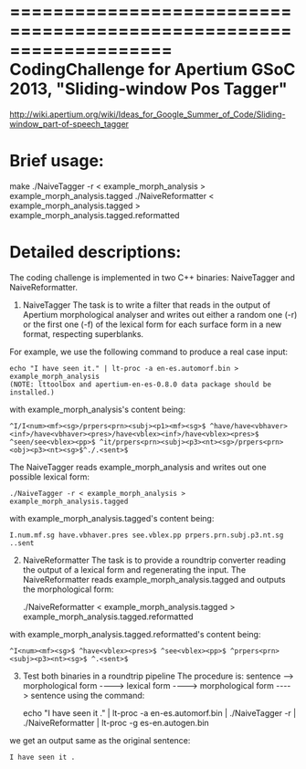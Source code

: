 ===================================================================
CodingChallenge for Apertium GSoC 2013, "Sliding-window Pos Tagger"
===================================================================
http://wiki.apertium.org/wiki/Ideas_for_Google_Summer_of_Code/Sliding-window_part-of-speech_tagger

Brief usage:
============
make
./NaiveTagger -r < example_morph_analysis > example_morph_analysis.tagged
./NaiveReformatter < example_morph_analysis.tagged > example_morph_analysis.tagged.reformatted


Detailed descriptions:
======================
The coding challenge is implemented in two C++ binaries:
NaiveTagger and NaiveReformatter.

1. NaiveTagger
The task is to write a filter that reads in the output of Apertium morphological
analyser and writes out either a random one (-r) or the first one (-f) of the 
lexical form for each surface form in a new format, respecting superblanks.

For example, we use the following command to produce a real case input:

    echo "I have seen it." | lt-proc -a en-es.automorf.bin > example_morph_analysis
    (NOTE: lttoolbox and apertium-en-es-0.8.0 data package should be installed.)

with example_morph_analysis's content being:

    ^I/I<num><mf><sg>/prpers<prn><subj><p1><mf><sg>$ ^have/have<vbhaver><inf>/have<vbhaver><pres>/have<vblex><inf>/have<vblex><pres>$ ^seen/see<vblex><pp>$ ^it/prpers<prn><subj><p3><nt><sg>/prpers<prn><obj><p3><nt><sg>$^./.<sent>$

The NaiveTagger reads example_morph_analysis and writes out one possible lexical form:

    ./NaiveTagger -r < example_morph_analysis > example_morph_analysis.tagged
    
with example_morph_analysis.tagged's content being:

    I.num.mf.sg have.vbhaver.pres see.vblex.pp prpers.prn.subj.p3.nt.sg ..sent


2. NaiveReformatter
The task is to provide a roundtrip converter reading the output of a lexical form and regenerating the input.
The NaiveReformatter reads example_morph_analysis.tagged and outputs the morphological form:

    ./NaiveReformatter < example_morph_analysis.tagged > example_morph_analysis.tagged.reformatted
    
with example_morph_analysis.tagged.reformatted's content being:

    ^I<num><mf><sg>$ ^have<vblex><pres>$ ^see<vblex><pp>$ ^prpers<prn><subj><p3><nt><sg>$ ^.<sent>$


3. Test both binaries in a roundtrip pipeline
The procedure is: sentence --> morphological form  ----> lexical form  ----> morphological form  ----> sentence
using the command:

    echo "I have seen it ." | lt-proc -a en-es.automorf.bin | ./NaiveTagger -r | ./NaiveReformatter | lt-proc -g es-en.autogen.bin

we get an output same as the original sentence:

    I have seen it .

